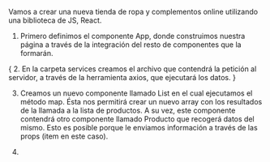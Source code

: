 Vamos a crear una nueva tienda de ropa y complementos online utilizando una biblioteca de JS, React.

1. Primero definimos el componente App, donde construimos nuestra página a través de la integración del resto de componentes que la formarán.

{ 2. En la carpeta services creamos el archivo que contendrá la petición al servidor, a través de la herramienta axios, que ejecutará los datos. }

3. Creamos un nuevo componente llamado List en el cual ejecutamos el método map. Ésta nos permitirá crear un nuevo array con los resultados de la llamada a la lista de productos. A su vez, este componente contendrá otro componente llamado Producto que recogerá datos del mismo. Esto es posible porque le enviamos información a través de las props (item en este caso).

4.
